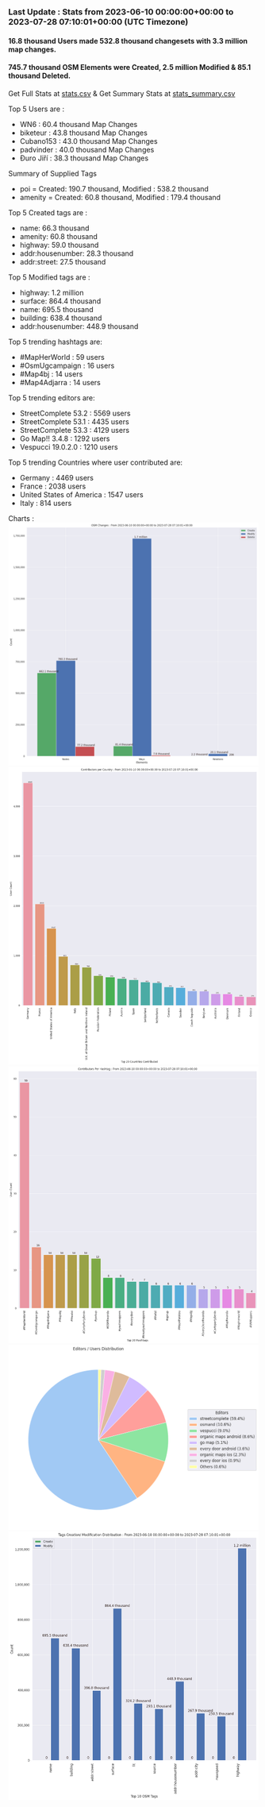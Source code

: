 ### Last Update : Stats from 2023-06-10 00:00:00+00:00 to 2023-07-28 07:10:01+00:00 (UTC Timezone)

#### 16.8 thousand Users made 532.8 thousand changesets with 3.3 million map changes.
#### 745.7 thousand OSM Elements were Created, 2.5 million Modified & 85.1 thousand Deleted.
Get Full Stats at [stats.csv](/stats/fieldmappers/Daily/stats.csv)
 & Get Summary Stats at [stats_summary.csv](/stats/fieldmappers/Daily/stats_summary.csv)

Top 5 Users are : 
- WN6 : 60.4 thousand Map Changes
- biketeur : 43.8 thousand Map Changes
- Cubano153 : 43.0 thousand Map Changes
- padvinder : 40.0 thousand Map Changes
- Đuro Jiří : 38.3 thousand Map Changes

Summary of Supplied Tags
- poi = Created: 190.7 thousand, Modified : 538.2 thousand
- amenity = Created: 60.8 thousand, Modified : 179.4 thousand


Top 5 Created tags are :
- name: 66.3 thousand
- amenity: 60.8 thousand
- highway: 59.0 thousand
- addr:housenumber: 28.3 thousand
- addr:street: 27.5 thousand


Top 5 Modified tags are :
- highway: 1.2 million
- surface: 864.4 thousand
- name: 695.5 thousand
- building: 638.4 thousand
- addr:housenumber: 448.9 thousand


Top 5 trending hashtags are:
- #MapHerWorld : 59 users
- #OsmUgcampaign : 16 users
- #Map4bj : 14 users
- #Map4Adjarra : 14 users


Top 5 trending editors are:
- StreetComplete 53.2 : 5569 users
- StreetComplete 53.1 : 4435 users
- StreetComplete 53.3 : 4129 users
- Go Map!! 3.4.8 : 1292 users
- Vespucci 19.0.2.0 : 1210 users


Top 5 trending Countries where user contributed are:
- Germany : 4469 users
- France : 2038 users
- United States of America : 1547 users
- Italy : 814 users


 Charts : 
![Alt text](./stats_osm_changes.png) 
![Alt text](./stats_users_per_country.png) 
![Alt text](./stats_users_per_hashtag.png) 
![Alt text](./stats_editors_pie_chart.png) 
![Alt text](./stats_tags.png) 
